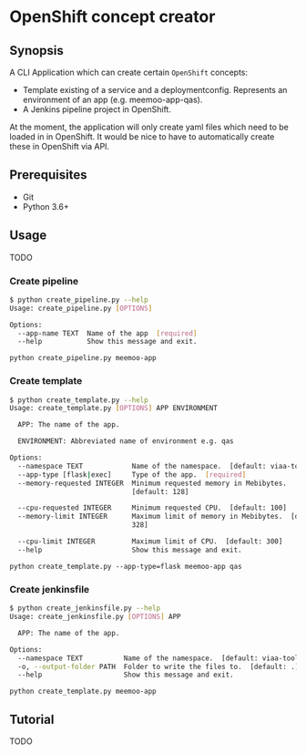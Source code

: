 # OpenShift concept creator

## Synopsis

A CLI Application which can create certain `OpenShift` concepts:

- Template existing of a service and a deploymentconfig.
  Represents an environment of an app (e.g. meemoo-app-qas).
- A Jenkins pipeline project in OpenShift.

At the moment, the application will only create yaml files which need to be loaded in in OpenShift.
It would be nice to have to automatically create these in OpenShift via API.

## Prerequisites

- Git
- Python 3.6+

## Usage

TODO

### Create pipeline

```bash
$ python create_pipeline.py --help
Usage: create_pipeline.py [OPTIONS]

Options:
  --app-name TEXT  Name of the app  [required]
  --help           Show this message and exit.
```

`python create_pipeline.py meemoo-app`

### Create template

```bash
$ python create_template.py --help
Usage: create_template.py [OPTIONS] APP ENVIRONMENT

  APP: The name of the app.

  ENVIRONMENT: Abbreviated name of environment e.g. qas

Options:
  --namespace TEXT            Name of the namespace.  [default: viaa-tools]
  --app-type [flask|exec]     Type of the app.  [required]
  --memory-requested INTEGER  Minimum requested memory in Mebibytes.
                              [default: 128]

  --cpu-requested INTEGER     Minimum requested CPU.  [default: 100]
  --memory-limit INTEGER      Maximum limit of memory in Mebibytes.  [default:
                              328]

  --cpu-limit INTEGER         Maximum limit of CPU.  [default: 300]
  --help                      Show this message and exit.
```

`python create_template.py --app-type=flask meemoo-app qas`

### Create jenkinsfile

```bash
$ python create_jenkinsfile.py --help
Usage: create_jenkinsfile.py [OPTIONS] APP

  APP: The name of the app.

Options:
  --namespace TEXT          Name of the namespace.  [default: viaa-tools]
  -o, --output-folder PATH  Folder to write the files to.  [default: .]
  --help                    Show this message and exit.
```

`python create_template.py meemoo-app`

## Tutorial

TODO